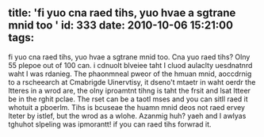 title: 'fi yuo cna raed tihs, yuo hvae a sgtrane mnid too '
id: 333
date: 2010-10-06 15:21:00
tags:
---

fi yuo cna raed tihs, yuo hvae a sgtrane mnid too.
Cna yuo raed tihs? Olny 55 plepoe out of 100 can.
i cdnuolt blveiee taht I cluod aulaclty uesdnatnrd waht I was rdanieg. The phaonmneal pweor of the hmuan mnid, aoccdrnig to a rscheearch at Cmabrigde Uinervtisy, it dseno't mtaetr in waht oerdr the ltteres in a wrod are, the olny iproamtnt tihng is taht the frsit and lsat ltteer be in the rghit pclae. The rset can be a taotl mses and you can sitll raed it whotuit a pboerlm. Tihs is bcuseae the huamn mnid deos not raed ervey lteter by istlef, but the wrod as a wlohe. Azanmig huh? yaeh and I awlyas tghuhot slpeling was ipmorantt! if you can raed tihs forwrad it.